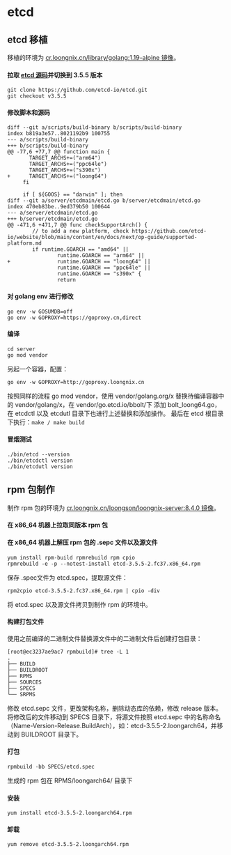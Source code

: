 # etcd

## etcd 移植
移植的环境为 [cr.loongnix.cn/library/golang:1.19-alpine 镜像](https://cr.loongnix.cn/repository/library/golang?tab=tags)。
#### 拉取 [etcd 源码](https://github.com/etcd-io/etcd)并切换到 3.5.5 版本
```    
git clone https://github.com/etcd-io/etcd.git
git checkout v3.5.5
```
#### 修改脚本和源码
```
diff --git a/scripts/build-binary b/scripts/build-binary
index b819a3e57..8021192b9 100755
--- a/scripts/build-binary
+++ b/scripts/build-binary
@@ -77,6 +77,7 @@ function main {
       TARGET_ARCHS+=("arm64")
       TARGET_ARCHS+=("ppc64le")
       TARGET_ARCHS+=("s390x")
+      TARGET_ARCHS+=("loong64")
     fi
 
     if [ ${GOOS} == "darwin" ]; then
diff --git a/server/etcdmain/etcd.go b/server/etcdmain/etcd.go
index 470eb83be..9ed379b50 100644
--- a/server/etcdmain/etcd.go
+++ b/server/etcdmain/etcd.go
@@ -471,6 +471,7 @@ func checkSupportArch() {
        // to add a new platform, check https://github.com/etcd-io/website/blob/main/content/en/docs/next/op-guide/supported-platform.md
        if runtime.GOARCH == "amd64" ||
                runtime.GOARCH == "arm64" ||
+               runtime.GOARCH == "loong64" ||
                runtime.GOARCH == "ppc64le" ||
                runtime.GOARCH == "s390x" {
                return
```
#### 对 golang env 进行修改
```
go env -w GOSUMDB=off
go env -w GOPROXY=https://goproxy.cn,direct
```
#### 编译
```
cd server
go mod vendor
```
另起一个容器，配置：
```
go env -w GOPROXY=http://goproxy.loongnix.cn
```
按照同样的流程 go mod vendor，使用 vendor/golang.org/x 替换待编译容器中的 vendor/golang/x，在 vendor/go.etcd.io/bbolt/下 添加 bolt_loong64.go，在 etcdctl 以及 etcdutl 目录下也进行上述替换和添加操作。
最后在 etcd 根目录下执行：```make / make build```
#### 冒烟测试
```
./bin/etcd --version
./bin/etcdctl version
./bin/etcdutl version
```
## rpm 包制作
制作 rpm 包的环境为 [cr.loongnix.cn/loongson/loongnix-server:8.4.0 镜像](https://cr.loongnix.cn/repository/loongson/loongnix-server?tab=tags)。
#### 在 x86_64 机器上拉取同版本 rpm 包
#### 在 x86_64 机器上解压 rpm 包的 .sepc 文件以及源文件
```
yum install rpm-build rpmrebuild rpm cpio
rpmrebuild -e -p --notest-install etcd-3.5.5-2.fc37.x86_64.rpm
```
保存 .spec文件为 etcd.spec，提取源文件：
```
rpm2cpio etcd-3.5.5-2.fc37.x86_64.rpm | cpio -div
```
将 etcd.spec 以及源文件拷贝到制作 rpm 的环境中。
#### 构建打包文件
使用之前编译的二进制文件替换源文件中的二进制文件后创建打包目录：
```
[root@ec3237ae9ac7 rpmbuild]# tree -L 1
.
├── BUILD
├── BUILDROOT
├── RPMS
├── SOURCES
├── SPECS
└── SRPMS
```
修改 etcd.sepc 文件，更改架构名称，删除动态库的依赖，修改 release 版本。将修改后的文件移动到 SPECS 目录下，将源文件按照 etcd.sepc 中的名称命名（Name-Version-Release.BuildArch），如：etcd-3.5.5-2.loongarch64，并移动到 BUILDROOT 目录下。
#### 打包
```
rpmbuild -bb SPECS/etcd.spec
```
生成的 rpm 包在 RPMS/loongarch64/ 目录下
#### 安装
```
yum install etcd-3.5.5-2.loongarch64.rpm
```
#### 卸载
```
yum remove etcd-3.5.5-2.loongarch64.rpm
```
